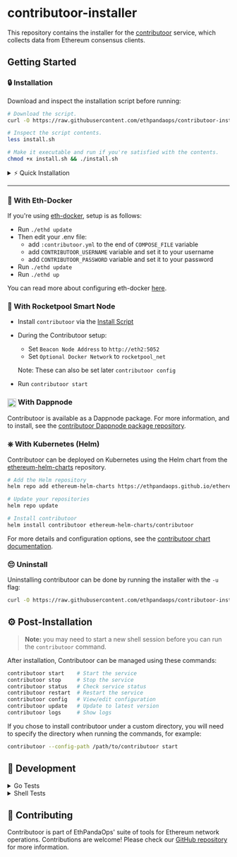 # contributoor-installer

This repository contains the installer for the [contributoor](https://github.com/ethpandaops/contributoor) service, which collects data from Ethereum consensus clients.

## Getting Started

  ### 🔒 Installation
  Download and inspect the installation script before running:
  ```bash
  # Download the script.
  curl -O https://raw.githubusercontent.com/ethpandaops/contributoor-installer/refs/heads/master/install.sh
  
  # Inspect the script contents.
  less install.sh
  
  # Make it executable and run if you're satisfied with the contents.
  chmod +x install.sh && ./install.sh
  ```

<details>
  <summary>⚡ Quick Installation</summary>

  If you trust the source, you can run this one-liner:
  ```bash
  curl -O https://raw.githubusercontent.com/ethpandaops/contributoor-installer/refs/heads/master/install.sh && chmod +x install.sh && ./install.sh
  ```
</details>

-------------------------

  ### 🐳 With Eth-Docker

  If you're using [eth-docker](https://ethdocker.com), setup is as follows:

  - Run `./ethd update`
  - Then edit your .env file:
    - add `:contributoor.yml` to the end of `COMPOSE_FILE` variable
    - add `CONTRIBUTOOR_USERNAME` variable and set it to your username
    - add `CONTRIBUTOOR_PASSWORD` variable and set it to your password
  - Run `./ethd update`
  - Run `./ethd up`
  
  You can read more about configuring eth-docker [here](https://ethdocker.com/Usage/Advanced#specialty-yml-files).

  ### 🚀 With Rocketpool Smart Node
  
  - Install `contributoor` via the [Install Script](#-installation)
  - During the Contributoor setup:
    - Set `Beacon Node Address` to `http://eth2:5052`
    - Set `Optional Docker Network` to `rocketpool_net`
   
    Note: These can also be set later `contributoor config`
  - Run `contributoor start`

  ### <img src="https://avatars.githubusercontent.com/u/36789279" alt="avatar" width="20" height="20" style="vertical-align: middle;"> With Dappnode

  Contributoor is available as a Dappnode package. For more information, and to install, see the [contributoor Dappnode package repository](https://github.com/ethpandaops/contributoor-dappnode).

  ### ⎈ With Kubernetes (Helm)

  Contributoor can be deployed on Kubernetes using the Helm chart from the [ethereum-helm-charts](https://github.com/ethpandaops/ethereum-helm-charts) repository.

  ```bash
  # Add the Helm repository
  helm repo add ethereum-helm-charts https://ethpandaops.github.io/ethereum-helm-charts

  # Update your repositories
  helm repo update

  # Install contributoor
  helm install contributoor ethereum-helm-charts/contributoor
  ```

  For more details and configuration options, see the [contributoor chart documentation](https://github.com/ethpandaops/ethereum-helm-charts/tree/master/charts/contributoor).

### 😔 Uninstall

Uninstalling contributoor can be done by running the installer with the `-u` flag:
```bash
curl -O https://raw.githubusercontent.com/ethpandaops/contributoor-installer/refs/heads/master/install.sh && chmod +x install.sh && ./install.sh -u
```

## ⚙️ Post-Installation

> **Note:** you may need to start a new shell session before you can run the `contributoor` command.

After installation, Contributoor can be managed using these commands:

```bash
contributoor start    # Start the service
contributoor stop     # Stop the service
contributoor status   # Check service status
contributoor restart  # Restart the service
contributoor config   # View/edit configuration
contributoor update   # Update to latest version
contributoor logs     # Show logs
```

If you chose to install contributoor under a custom directory, you will need to specify the directory when running the commands, for example:

```bash
contributoor --config-path /path/to/contributoor start
```

## 🔨 Development

<details>
  <summary>Go Tests</summary>

  Execute the full test suite:

  ```bash
  go test ./...
  ```

  Run short tests only:

  ```bash
  go test -test.short ./...
  ```

  Run with coverage:

  ```bash
  go test -failfast -cover -coverpkg=./... -coverprofile=coverage.out ./... && go tool cover -html=coverage.out
  ```
</details>

<details>
  <summary>Shell Tests</summary>

  Requires [`bats`](https://github.com/bats-core/bats-core):

  ```bash
  bats *.bats
  ```

  For test coverage (requires [`kcov`](https://github.com/SimonKagstrom/kcov)):

  ```bash
  kcov --bash-parser="$(which bash)" --include-pattern=install.sh /path/to/coverage/output bats --tap install.bats
  ```
</details>

## 🤝 Contributing

Contributoor is part of EthPandaOps' suite of tools for Ethereum network operations. Contributions are welcome! Please check our [GitHub repository](https://github.com/ethpandaops) for more information.
